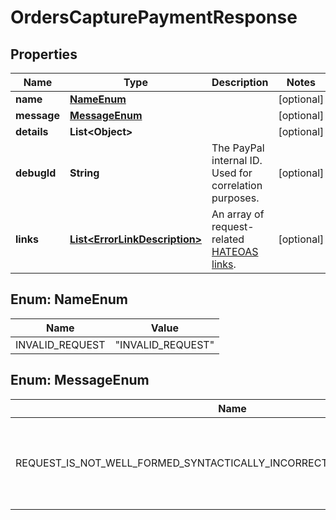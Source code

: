 

# OrdersCapturePaymentResponse


## Properties

| Name | Type | Description | Notes |
|------------ | ------------- | ------------- | -------------|
|**name** | [**NameEnum**](#NameEnum) |  |  [optional] |
|**message** | [**MessageEnum**](#MessageEnum) |  |  [optional] |
|**details** | **List&lt;Object&gt;** |  |  [optional] |
|**debugId** | **String** | The PayPal internal ID. Used for correlation purposes. |  [optional] |
|**links** | [**List&lt;ErrorLinkDescription&gt;**](ErrorLinkDescription.md) | An array of request-related [HATEOAS links](https://en.wikipedia.org/wiki/HATEOAS). |  [optional] |



## Enum: NameEnum

| Name | Value |
|---- | -----|
| INVALID_REQUEST | &quot;INVALID_REQUEST&quot; |



## Enum: MessageEnum

| Name | Value |
|---- | -----|
| REQUEST_IS_NOT_WELL_FORMED_SYNTACTICALLY_INCORRECT_OR_VIOLATES_SCHEMA_ | &quot;Request is not well-formed, syntactically incorrect, or violates schema.&quot; |



